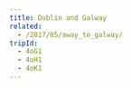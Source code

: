 ```yaml
---
title: Dublin and Galway
related:
  - /2017/05/away_to_galway/
tripId:
  - 4oG1
  - 4oH1
  - 4oK1
---
```

